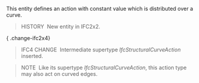﻿This entity defines an action with constant value which is distributed over a curve.

> HISTORY&nbsp; New entity in IFC2x2.

{ .change-ifc2x4}
> IFC4 CHANGE&nbsp; Intermediate supertype _IfcStructuralCurveAction_ inserted.

> NOTE&nbsp; Like its supertype _IfcStructuralCurveAction_, this action type may also act on curved edges.